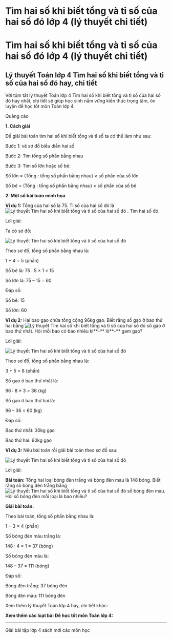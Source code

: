 # Tìm hai số khi biết tổng và tỉ số của hai số đó lớp 4 (lý thuyết chi tiết)

# Tìm hai số khi biết tổng và tỉ số của hai số đó lớp 4 (lý thuyết chi tiết)

## Lý thuyết Toán lớp 4 Tìm hai số khi biết tổng và tỉ số của hai số đó hay, chi tiết

Với tóm tắt lý thuyết Toán lớp 4 Tìm hai số khi biết tổng và tỉ số của hai số đó hay nhất, chi tiết sẽ giúp học sinh nắm vững kiến thức trọng tâm, ôn luyện để học tốt môn Toán lớp 4.

Quảng cáo

**1\. Cách giải**

Để giải bài toán tìm hai số khi biết tổng và tỉ số ta có thể làm như sau: 

Bước 1: vẽ sơ đồ biểu diễn hai số

Bước 2: Tìm tổng số phần bằng nhau

Bước 3: Tìm số lớn hoặc số bé:

Số lớn = (Tổng : tổng số phần bằng nhau) × số phần của số lớn

Số bé = (Tổng : tổng số phần bằng nhau) × số phần của số bé

**2\. Một số bài toán minh họa**

**Ví dụ 1:** Tổng của hai số là 75. Tỉ số của hai số đó là![Lý thuyết Tìm hai số khi biết tổng và tỉ số của hai số đó](https://vietjack.com/giai-toan-lop-4/images/ly-thuyet-tim-hai-so-khi-biet-tong-va-ti-so-cua-hai-so-do-95865.png) . Tìm hai số đó.

Lời giải: 

Ta có sơ đồ: 

![Lý thuyết Tìm hai số khi biết tổng và tỉ số của hai số đó](https://vietjack.com/giai-toan-lop-4/images/ly-thuyet-tim-hai-so-khi-biet-tong-va-ti-so-cua-hai-so-do-95866.png)

Theo sơ đồ, tổng số phần bằng nhau là: 

1 + 4 = 5 (phần)

Số bé là: 75 : 5 × 1 = 15

Số lớn là: 75 – 15 = 60

Đáp số: 

Số bé: 15

Số lớn: 60

**Ví dụ 2:** Hai bao gạo chứa tổng cộng 96kg gạo. Biết rằng số gạo ở bao thứ hai bằng ![Lý thuyết Tìm hai số khi biết tổng và tỉ số của hai số đó](https://vietjack.com/giai-toan-lop-4/images/ly-thuyet-tim-hai-so-khi-biet-tong-va-ti-so-cua-hai-so-do-95868.png) số gạo ở bao thứ nhất. Hỏi mỗi bao có bao nhiêu ki**-** lô**-** gam gạo? 

Lời giải: 

![Lý thuyết Tìm hai số khi biết tổng và tỉ số của hai số đó](https://vietjack.com/giai-toan-lop-4/images/ly-thuyet-tim-hai-so-khi-biet-tong-va-ti-so-cua-hai-so-do-95870.png)

Theo sơ đồ, tổng số phần bằng nhau là: 

3 + 5 = 8 (phần)

Số gạo ở bao thứ nhất là: 

96 : 8 × 3 = 36 (kg)

Số gạo ở bao thứ hai là: 

96 – 36 = 60 (kg)

Đáp số: 

Bao thứ nhất: 30kg gạo

Bao thứ hai: 60kg gạo

**Ví dụ 3:** Nêu bài toán rồi giải bài toán theo sơ đồ sau: 

![Lý thuyết Tìm hai số khi biết tổng và tỉ số của hai số đó](https://vietjack.com/giai-toan-lop-4/images/ly-thuyet-tim-hai-so-khi-biet-tong-va-ti-so-cua-hai-so-do-95872.png)

Lời giải: 

**Bài toán:** Tổng hai loại bóng đèn trắng và bóng đèn màu là 148 bóng. Biết rằng số bóng đèn trắng bằng ![Lý thuyết Tìm hai số khi biết tổng và tỉ số của hai số đó](https://vietjack.com/giai-toan-lop-4/images/ly-thuyet-tim-hai-so-khi-biet-tong-va-ti-so-cua-hai-so-do-95874.png) số bóng đèn màu. Hỏi số bóng đèn mỗi loại là bao nhiêu?

**Giải bài toán:**

Theo bài toán, tổng số phần bằng nhau là: 

1 + 3 = 4 (phần)

Số bóng đèn màu trắng là: 

148 : 4 × 1 = 37 (bóng)

Số bóng đèn màu là: 

148 – 37 = 111 (bóng)

Đáp số: 

Bóng đèn trắng: 37 bóng đèn

Bóng đèn màu: 111 bóng đèn

Xem thêm lý thuyết Toán lớp 4 hay, chi tiết khác:

**Xem thêm các loạt bài Để học tốt môn Toán lớp 4:**

* * *

Giải bài tập lớp 4 sách mới các môn học
